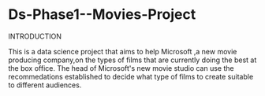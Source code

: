 # Ds-Phase1--Movies-Project
INTRODUCTION

This is a data science project that aims to help Microsoft ,a new movie producing company,on the types of films that are currently doing the best at the box office.
The head of Microsoft's new movie studio can use the recommedations established to decide what type of films to create suitable to different audiences.

